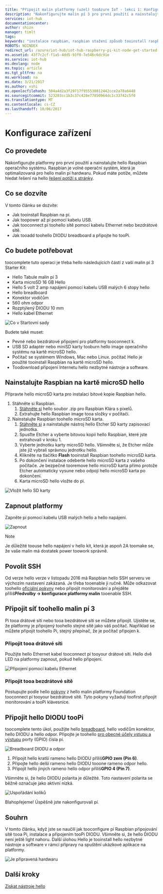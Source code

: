 ```yaml
---
title: "Připojit malin platformy (uzel) tooAzure IoT - lekci 1: Konfigurace zařízení | Microsoft Docs"
description: "Nakonfigurujte malin pí 3 pro první použití a nainstalujte hello Raspbian OS, volné operační systém, který je optimalizovaná pro hello malin pí hardwaru."
services: iot-hub
documentationcenter: 
author: shizn
manager: timlt
tags: 
keywords: "instalace raspbian, raspbian stažení způsob tooinstall raspbian raspbian instalační program, malinová platformy instalace raspbian Malinová pí instalace operačního systému, malinová pí sd karty instalace, malinová pí připojení, připojit tooraspberry pi, malinová pí připojení"
ROBOTS: NOINDEX
redirect_url: /azure/iot-hub/iot-hub-raspberry-pi-kit-node-get-started
ms.assetid: 43f7c2cf-f1a5-4dd5-93f0-7e546c6dc91e
ms.service: iot-hub
ms.devlang: node
ms.topic: article
ms.tgt_pltfrm: na
ms.workload: na
ms.date: 3/21/2017
ms.author: xshi
ms.openlocfilehash: 504a4d2a3f29717f955530812442cce2a78a6448
ms.sourcegitcommit: 523283cc1b3c37c428e77850964dc1c33742c5f0
ms.translationtype: MT
ms.contentlocale: cs-CZ
ms.lasthandoff: 10/06/2017
---
```

# <a name="configure-your-device"></a>Konfigurace zařízení
## <a name="what-you-will-do"></a>Co provedete
Nakonfigurujte platformy pro první použití a nainstalujte hello Raspbian operačního systému. Raspbian je volné operační systém, která je optimalizovaná pro hello malin pí hardwaru. Pokud máte potíže, můžete hledat řešení na hello [řešení potíží s stránky](iot-hub-raspberry-pi-kit-node-troubleshooting.md).

## <a name="what-you-will-learn"></a>Co se dozvíte
V tomto článku se dozvíte:

* Jak tooinstall Raspbian na pí.
* Jak toopower až pí pomocí kabelu USB.
* Jak tooconnect pí toohello sítě pomocí kabelu Ethernet nebo bezdrátové sítě.
* Jak tooadd toohello DIODU breadboard a připojte ho tooPi.

## <a name="what-you-will-need"></a>Co budete potřebovat
toocomplete tuto operaci je třeba hello následujících částí z vaší malin pí 3 Starter Kit:

* Hello Tabule malin pí 3
* Karta microSD 16 GB Hello
* Hello 5 volt 2 amp napájení pomocí kabelu USB malých 6 stopy hello
* Hello breadboard
* Konektor vodičům
* 560 ohm odpor
* Rozptýlený DIODU 10 mm
* Hello kabel Ethernet

![Co v Startovní sady](media/iot-hub-raspberry-pi-lessons/lesson1/starter_kit.jpg)

Budete také muset:

* Pevné nebo bezdrátové připojení pro platformy tooconnect k.
* USB SD adaptér nebo miniSD karty tooburn hello image operačního systému na kartě microSD hello.
* Počítač se systémem Windows, Mac nebo Linux. počítač Hello je použité tooinstall Raspbian na kartě microSD hello.
* Toodownload připojení Internetu hello nezbytné nástroje a software.

## <a name="install-raspbian-on-hello-microsd-card"></a>Nainstalujte Raspbian na kartě microSD hello
Připravte hello microSD karta pro instalaci bitové kopie Raspbian hello.

1. Stáhněte si Raspbian.
   1. [Stáhněte si](https://www.raspberrypi.org/downloads/raspbian/) hello soubor .zip pro Raspbian Klára s pixelů.
   2. Extrahujte hello Raspbian image tooa složky v počítači.
2. Nainstalujte Raspbian toohello microSD karta.
   1. [Stáhněte si](https://www.etcher.io) a nainstalujte nástroj hello Etcher SD karty zapisovací jednotka.
   2. Spusťte Etcher a vyberte bitovou kopii hello Raspbian, které jste extrahovali v kroku 1.
   3. Vyberte jednotku karty microSD hello.
      Všimněte si, že Etcher může jste již vybrali správnou jednotku hello.
   4. Klikněte na tlačítko **Flash** tooinstall Raspbian toohello microSD karta.
   5. Po dokončení instalace odeberte hello microSD karta z vašeho počítače.
      Je bezpečné tooremove hello microSD karta přímo protože Etcher automaticky vysune nebo odpojí hello microSD karta po dokončení.
   6. Karta microSD hello vložte do pí.

![Vložit hello SD karty](media/iot-hub-raspberry-pi-lessons/lesson1/insert_sdcard.jpg)

## <a name="turn-on-pi"></a>Zapnout platformy
Zapněte pí pomocí kabelu USB malých hello a hello napájení.

![Zapnout](media/iot-hub-raspberry-pi-lessons/lesson1/micro_usb_power_on.jpg)

> [!NOTE]
> Je důležité toouse hello napájení v hello kit, která je aspoň 2A toomake se, že vaše malin má dostatek power toowork správně.

## <a name="enable-ssh"></a>Povolit SSH
Od verze hello verze v listopadu 2016 má Raspbian hello SSH serveru ve výchozím nastavení zakázaná. Je třeba tooenable ji ručně. Může odkazovat toohello [oficiální pokyny](https://www.raspberrypi.org/documentation/remote-access/ssh/) nebo připojit monitorování a přejděte příliš**Předvolby -> konfigurace platformy malin** tooenable SSH.

## <a name="connect-raspberry-pi-3-toohello-network"></a>Připojit síť toohello malin pí 3
Pi tooa drátové síti nebo tooa bezdrátové síti se můžete připojit. Ujistěte se, že platformy je připojený toohello stejné sítě jako váš počítač. Například se můžete připojit toohello Pi, stejný přepínač, že je počítač připojen k.

### <a name="connect-tooa-wired-network"></a>Připojit tooa drátové síti
Použijte hello Ethernet kabel tooconnect pí tooyour drátové síti. Hello dvě LED na platformy zapnout, pokud hello připojení.

![Připojení pomocí kabelu Ethernet](media/iot-hub-raspberry-pi-lessons/lesson1/connect_ethernet.jpg)

### <a name="connect-tooa-wireless-network"></a>Připojit tooa bezdrátové sítě
Postupujte podle hello [pokyny](https://www.raspberrypi.org/learning/software-guide/wifi/) z hello malin platformy Foundation tooconnect pí tooyour bezdrátové sítě. Tyto pokyny vyžadují toofirst připojit monitorování a tooPi klávesnice.

## <a name="connect-hello-led-toopi"></a>Připojit hello DIODU tooPi
toocomplete tento úkol, použijte hello [breadboard](https://learn.sparkfun.com/tutorials/how-to-use-a-breadboard), hello vodičům konektor, hello DIODU a hello odpor. Připojte je toohello [pro obecné účely vstupu a výstupu](https://www.raspberrypi.org/documentation/usage/gpio/) porty (GPIO) čísla pí.

![Breadboard DIODU a odpor](media/iot-hub-raspberry-pi-lessons/lesson1/breadboard_led_resistor.jpg)

1. Připojit hello kratší rameno hello DIODU příliš**GPIO zem (Pin 6)**.
2. Připojte hello delší rameno hello DIODU tooone rameno odpor hello.
3. Připojit hello jiných rameno hello odpor příliš**GPIO 4 (Pin 7)**.

Všimněte si, že hello DIODU polarita je důležité. Toto nastavení polarita se běžně označuje jako aktivní nízká.

![Uspořádání kolíků](media/iot-hub-raspberry-pi-lessons/lesson1/pinout_breadboard.png)

Blahopřejeme! Úspěšně jste nakonfigurovali pí.

## <a name="summary"></a>Souhrn
V tomto článku, když jste se naučili jak tooconfigure pí Raspbian připojování sítě tooa Pi, instalace a připojením tooPi DIODU. Všimněte si, že hello DIODU není ještě light nahoru. Další úlohou Hello je tooinstall hello nezbytné nástroje a software v rámci přípravy na spuštění ukázkové aplikace na platformy.

![Je připravená hardwaru](media/iot-hub-raspberry-pi-lessons/lesson1/hardware_ready.jpg)

## <a name="next-steps"></a>Další kroky
[Získat nástroje hello](iot-hub-raspberry-pi-kit-node-lesson1-get-the-tools-win32.md)


